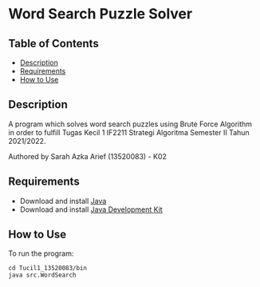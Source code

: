 # Word Search Puzzle Solver

## Table of Contents
  - [Description](#description)
  - [Requirements](#requirements)
  - [How to Use](#how-to-use)


## Description
A program which solves word search puzzles using Brute Force Algorithm in order to fulfill Tugas Kecil 1 IF2211 Strategi Algoritma Semester II Tahun 2021/2022.

Authored by Sarah Azka Arief (13520083) - K02

## Requirements
- Download and install [Java](https://www.java.com/en/download/)
- Download and install [Java Development Kit](https://www.oracle.com/java/technologies/downloads/)

## How to Use
To run the program:

    cd Tucil1_13520083/bin
    java src.WordSearch
